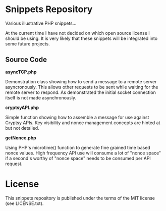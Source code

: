 Snippets Repository
===================

Various illustrative PHP snippets...

At the current time I have not decided on which open source license I should be using. It is very likely that these snippets will be integrated into some future projects.

Source Code
-----------

**asyncTCP.php**

Demonstration class showing how to send a message to a remote server asyncronously. This allows other requests to be sent while waiting for the remote server to respond.  As demonstrated the initial socket connection itself is not made asynchronously.

**cryptsyAPI.php**

Simple function showing how to assemble a message for use against Cryptsy APIs. Key visibility and nonce management concepts are hinted at but not detailed.

**getNonce.php**

Using PHP's microtime() function to generate fine grained time based nonce values. High frequency API use will consume a lot of "nonce space" if a second's worthy of "nonce space" needs to be consumed per API request.

License
=======

This snippets repository is published under the terms of the MIT license (see LICENSE.txt).
